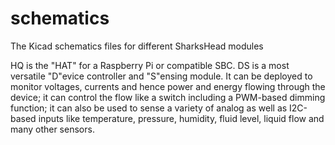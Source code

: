 # schematics
The Kicad schematics files for different SharksHead modules 

HQ is the "HAT" for a Raspberry Pi or compatible SBC.
DS is a most versatile "D"evice controller and "S"ensing module. It can be deployed to monitor voltages, currents and hence power and energy flowing through the device; it can control the flow like a switch including a PWM-based dimming function; it can also be used to sense a variety of analog as well as I2C-based inputs like temperature, pressure, humidity, fluid level, liquid flow and many other sensors.
